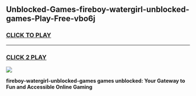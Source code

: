
## Unblocked-Games-fireboy-watergirl-unblocked-games-Play-Free-vbo6j
<h3>
<a href="https://premium76.site?title=fireboy-watergirl-unblocked-games&ref=21A">CLICK TO PLAY</a></h3>
<hr>

<h3>
<a href="https://premium76.site?title=fireboy-watergirl-unblocked-games&ref=21A">CLICK 2 PLAY</a>
  
</h3>

<a href="https://premium76.site?title=fireboy-watergirl-unblocked-games&ref=21A"><img src="https://clearcache.store/games.png"></a>


**fireboy-watergirl-unblocked-games games unblocked: Your Gateway to Fun and Accessible Online Gaming**
